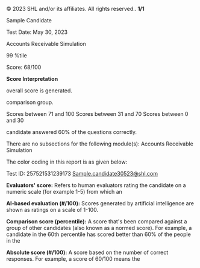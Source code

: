 © 2023 SHL and/or its affiliates. All rights reserved.. **1/1**

Sample Candidate

Test Date: May 30, 2023

Accounts Receivable Simulation

99 %tile

Score: 68/100

**Score Interpretation**

overall score is generated.

comparison group.

Scores between 71 and 100 Scores between 31 and 70 Scores between 0 and 30

candidate answered 60% of the questions correctly.

There are no subsections for the following module(s): Accounts Receivable Simulation

The color coding in this report is as given below:

Test ID: 257521531239173 Sample.candidate30523@shl.com

**Evaluators' score:** Refers to human evaluators rating the candidate on a numeric scale (for example 1-5) from which an

**AI-based evaluation (#/100):** Scores generated by artificial intelligence are shown as ratings on a scale of 1-100.

**Comparison score (percentile):** A score that's been compared against a group of other candidates (also known as a normed score). For example, a candidate in the 60th percentile has scored better than 60% of the people in the

**Absolute score (#/100):** A score based on the number of correct responses. For example, a score of 60/100 means the